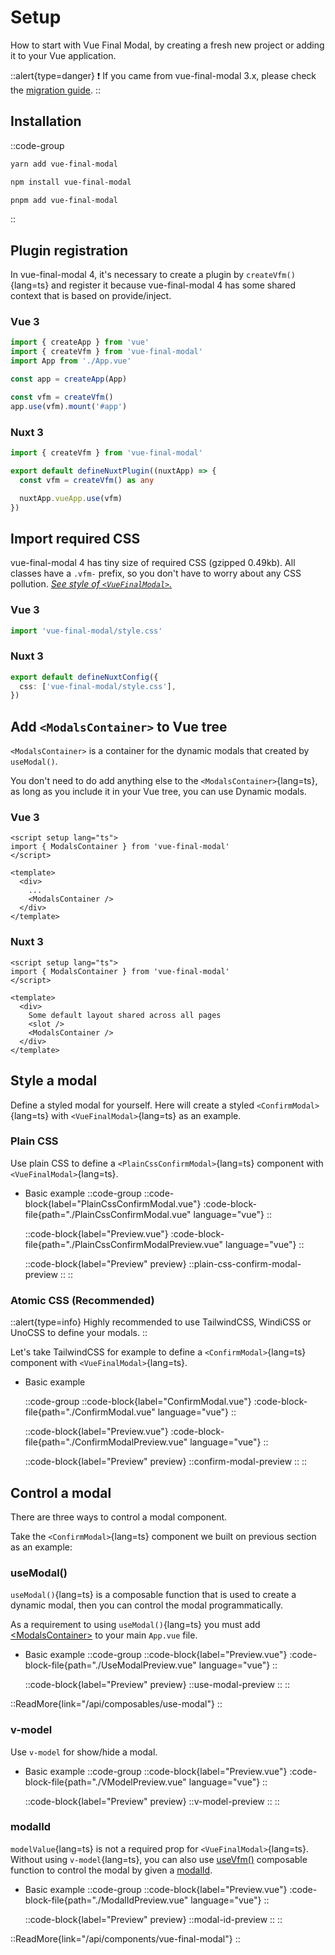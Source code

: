 # Setup

How to start with Vue Final Modal, by creating a fresh new project or adding it to your Vue application.

::alert{type=danger}
❗️ If you came from vue-final-modal 3.x, please check the [migration guide](/get-started/guide/migration-guide).
::

## Installation

::code-group
  ```bash [yarn]
  yarn add vue-final-modal
  ```
  ```bash [npm]
  npm install vue-final-modal
  ```
  ```bash [pnpm]
  pnpm add vue-final-modal
  ```
::

## Plugin registration

In vue-final-modal 4, it's necessary to create a plugin by `createVfm()`{lang=ts} and register it because vue-final-modal 4 has some shared context that is based on provide/inject.

### Vue 3

```ts [main.ts]
import { createApp } from 'vue'
import { createVfm } from 'vue-final-modal'
import App from './App.vue'

const app = createApp(App)

const vfm = createVfm()
app.use(vfm).mount('#app')
```

### Nuxt 3

```ts [./plugins/vue-final-modal.ts]
import { createVfm } from 'vue-final-modal'

export default defineNuxtPlugin((nuxtApp) => {
  const vfm = createVfm() as any

  nuxtApp.vueApp.use(vfm)
})
```

## Import required CSS

vue-final-modal 4 has tiny size of required CSS (gzipped 0.49kb). All classes have a `.vfm-` prefix, so you don't have to worry about any CSS pollution. _[See style of `<VueFinalModal>`.](https://github.com/vue-final/vue-final-modal/blob/v4/packages/vue-final-modal/src/components/CoreModal/CoreModal.vue#L184-L217)_

### Vue 3

```ts [main.ts]
import 'vue-final-modal/style.css'
```

### Nuxt 3

```ts [./nuxt.config.ts]
export default defineNuxtConfig({
  css: ['vue-final-modal/style.css'],
})
```

## Add `<ModalsContainer>` to Vue tree

`<ModalsContainer>` is a container for the dynamic modals that created by `useModal()`.

You don't need to do add anything else to the `<ModalsContainer>`{lang=ts}, as long as you include it in your Vue tree, you can use Dynamic modals.

### Vue 3

```vue [App.vue]
<script setup lang="ts">
import { ModalsContainer } from 'vue-final-modal'
</script>

<template>
  <div>
    ...
    <ModalsContainer />
  </div>
</template>
```

### Nuxt 3

```vue [layouts/default.vue]
<script setup lang="ts">
import { ModalsContainer } from 'vue-final-modal'
</script>

<template>
  <div>
    Some default layout shared across all pages
    <slot />
    <ModalsContainer />
  </div>
</template>
```

## Style a modal

Define a styled modal for yourself. Here will create a styled `<ConfirmModal>`{lang=ts} with `<VueFinalModal>`{lang=ts} as an example.

### Plain CSS

Use plain CSS to define a `<PlainCssConfirmModal>`{lang=ts} component with `<VueFinalModal>`{lang=ts}.

- Basic example
  ::code-group
    ::code-block{label="PlainCssConfirmModal.vue"}
      :code-block-file{path="./PlainCssConfirmModal.vue" language="vue"}
    ::

    ::code-block{label="Preview.vue"}
      :code-block-file{path="./PlainCssConfirmModalPreview.vue" language="vue"}
    ::

    ::code-block{label="Preview" preview}
      ::plain-css-confirm-modal-preview
    ::
  ::

### Atomic CSS (Recommended)

::alert{type=info}
Highly recommended to use TailwindCSS, WindiCSS or UnoCSS to define your modals.
::

Let's take TailwindCSS for example to define a `<ConfirmModal>`{lang=ts} component with `<VueFinalModal>`{lang=ts}.

- Basic example

  ::code-group
    ::code-block{label="ConfirmModal.vue"}
      :code-block-file{path="./ConfirmModal.vue" language="vue"}
    ::

    ::code-block{label="Preview.vue"}
      :code-block-file{path="./ConfirmModalPreview.vue" language="vue"}
    ::

    ::code-block{label="Preview" preview}
      ::confirm-modal-preview
    ::
  ::

## Control a modal

There are three ways to control a modal component.

Take the `<ConfirmModal>`{lang=ts} component we built on previous section as an example:

### useModal()

`useModal()`{lang=ts} is a composable function that is used to create a dynamic modal, then you can control the modal programmatically.

As a requirement to using `useModal()`{lang=ts} you must add [\<ModalsContainer>](/api/components/modals-container) to your main `App.vue` file.

- Basic example
  ::code-group
    ::code-block{label="Preview.vue"}
      :code-block-file{path="./UseModalPreview.vue" language="vue"}
    ::

    ::code-block{label="Preview" preview}
      ::use-modal-preview
    ::
  ::

::ReadMore{link="/api/composables/use-modal"}
::

### v-model

Use `v-model` for show/hide a modal.

- Basic example
  ::code-group
    ::code-block{label="Preview.vue"}
      :code-block-file{path="./VModelPreview.vue" language="vue"}
    ::

    ::code-block{label="Preview" preview}
      ::v-model-preview
    ::
  ::

### modalId

`modelValue`{lang=ts} is not a required prop for `<VueFinalModal>`{lang=ts}. Without using `v-model`{lang=ts}, you can also use [useVfm()](/api/composables/use-vfm#usevfm) composable function to control the modal by given a [modalId](/api/components/vue-final-modal/#modalId).

- Basic example
  ::code-group
    ::code-block{label="Preview.vue"}
      :code-block-file{path="./ModalIdPreview.vue" language="vue"}
    ::

    ::code-block{label="Preview" preview}
      ::modal-id-preview
    ::
  ::

::ReadMore{link="/api/components/vue-final-modal"}
::
